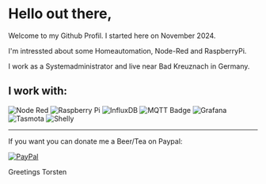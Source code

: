 # Hello out there,


Welcome to my Github Profil. I started here on November 2024.

I'm intressted about some Homeautomation, Node-Red and RaspberryPi.

I work as a Systemadministrator and live near Bad Kreuznach in Germany.


 ## I work with:

![Node Red](https://img.shields.io/badge/Node--Red-8F0000?style=for-the-badge&logo=nodered&logoColor=white)  ![Raspberry Pi](https://img.shields.io/badge/Raspberry%20Pi-A22846?style=for-the-badge&logo=Raspberry%20Pi&logoColor=white)  ![InfluxDB](https://img.shields.io/badge/InfluxDB-22ADF6?style=for-the-badge&logo=InfluxDB&logoColor=white)  ![MQTT Badge](https://img.shields.io/badge/MQTT-606?logo=mqtt&logoColor=fff&style=for-the-badge) ![Grafana](https://img.shields.io/badge/grafana-%23F46800.svg?style=for-the-badge&logo=grafana&logoColor=white)  ![Tasmota](https://a11ybadges.com/badge?logo=tasmota) ![Shelly](https://a11ybadges.com/badge?logo=shelly)








-----------------------------------------------------------
If you want you can donate me a Beer/Tea on Paypal:

[![PayPal](https://img.shields.io/badge/PayPal-donate-blue?style=flat-square&logo=paypal)](https://paypal.me/steitzto)


Greetings Torsten










